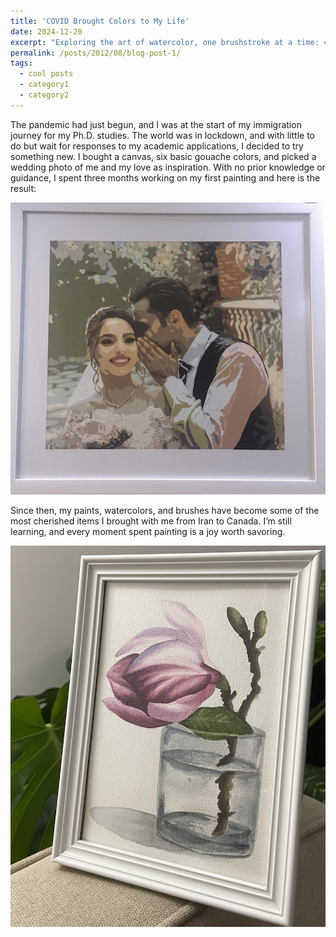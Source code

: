 ```yaml
---
title: 'COVID Brought Colors to My Life'
date: 2024-12-20
excerpt: "Exploring the art of watercolor, one brushstroke at a time: <br/><img src='/images/lemonmini.png'>"
permalink: /posts/2012/08/blog-post-1/
tags:
  - cool posts
  - category1
  - category2
---
```



The pandemic had just begun, and I was at the start of my immigration journey for my Ph.D. studies. The world was in lockdown, and with little to do but wait for responses to my academic applications, I decided to try something new. I bought a canvas, six basic gouache colors, and picked a wedding photo of me and my love as inspiration. With no prior knowledge or guidance, I spent three months working on my first painting and here is the result:

![First Painting](/images/weddmini.png)

Since then, my paints, watercolors, and brushes have become some of the most cherished items I brought with me from Iran to Canada. I’m still learning, and every moment spent painting is a joy worth savoring.

![Second Painting](/images/flowermini.png)


